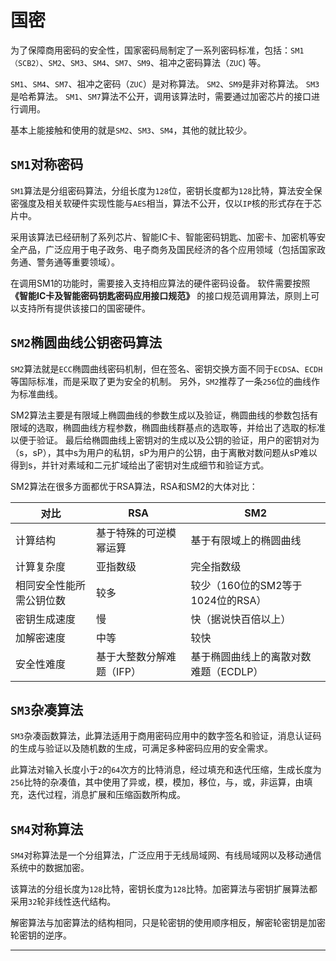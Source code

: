 # 国密

为了保障商用密码的安全性，国家密码局制定了一系列密码标准，包括：`SM1（SCB2）`、`SM2`、`SM3`、`SM4`、`SM7`、`SM9`、祖冲之密码算法（`ZUC`) 等。

`SM1`、`SM4`、`SM7`、祖冲之密码（`ZUC`）是对称算法。
`SM2`、`SM9`是非对称算法。
`SM3`是哈希算法。
`SM1`、`SM7`算法不公开，调用该算法时，需要通过加密芯片的接口进行调用。

基本上能接触和使用的就是`SM2`、`SM3`、`SM4`，其他的就比较少。

## <a id="sm1">`SM1`对称密码</a>

`SM1`算法是分组密码算法，分组长度为`128`位，密钥长度都为`128`比特，算法安全保密强度及相关软硬件实现性能与`AES`相当，算法不公开，仅以`IP`核的形式存在于芯片中。

采用该算法已经研制了系列芯片、智能IC卡、智能密码钥匙、加密卡、加密机等安全产品，广泛应用于电子政务、电子商务及国民经济的各个应用领域（包括国家政务通、警务通等重要领域）。

在调用SM1的功能时，需要接入支持相应算法的硬件密码设备。
软件需要按照 **《智能IC卡及智能密码钥匙密码应用接口规范》** 的接口规范调用算法，原则上可以支持所有提供该接口的国密硬件。

## <a id="sm2">`SM2`椭圆曲线公钥密码算法</a>

`SM2`算法就是`ECC`椭圆曲线密码机制，但在签名、密钥交换方面不同于`ECDSA`、`ECDH`等国际标准，而是采取了更为安全的机制。
另外，`SM2`推荐了一条`256`位的曲线作为标准曲线。

SM2算法主要是有限域上椭圆曲线的参数生成以及验证，椭圆曲线的参数包括有限域的选取，椭圆曲线方程参数，椭圆曲线群基点的选取等，并给出了选取的标准以便于验证。
最后给椭圆曲线上密钥对的生成以及公钥的验证，用户的密钥对为（s，sP），其中s为用户的私钥，sP为用户的公钥，由于离散对数问题从sP难以得到s，并针对素域和二元扩域给出了密钥对生成细节和验证方式。

SM2算法在很多方面都优于RSA算法，RSA和SM2的大体对比：

| 对比           | RSA            | SM2                     |
|--------------|----------------|-------------------------|
| 计算结构         | 基于特殊的可逆模幂运算    | 基于有限域上的椭圆曲线             |
| 计算复杂度        | 亚指数级           | 完全指数级                   |
| 相同安全性能所需公钥位数 | 较多             | 较少（160位的SM2等于1024位的RSA） |
| 密钥生成速度       | 慢              | 快（据说快百倍以上）              |
| 加解密速度        | 中等             | 较快                      |          |     |     |
| 安全性难度        | 基于大整数分解难题（IFP） | 基于椭圆曲线上的离散对数难题（ECDLP）   |


## <a id="sm3">`SM3`杂凑算法</a>

`SM3`杂凑函数算法，此算法适用于商用密码应用中的数字签名和验证，消息认证码的生成与验证以及随机数的生成，可满足多种密码应用的安全需求。

此算法对输入长度小于`2`的`64`次方的比特消息，经过填充和迭代压缩，生成长度为`256`比特的杂凑值，其中使用了异或，模，模加，移位，与，或，非运算，由填充，迭代过程，消息扩展和压缩函数所构成。

## <a id="sm4">`SM4`对称算法</a>

`SM4`对称算法是一个分组算法，广泛应用于无线局域网、有线局域网以及移动通信系统中的数据加密。

该算法的分组长度为`128`比特，密钥长度为`128`比特。加密算法与密钥扩展算法都采用`32`轮非线性迭代结构。

解密算法与加密算法的结构相同，只是轮密钥的使用顺序相反，解密轮密钥是加密轮密钥的逆序。

---
